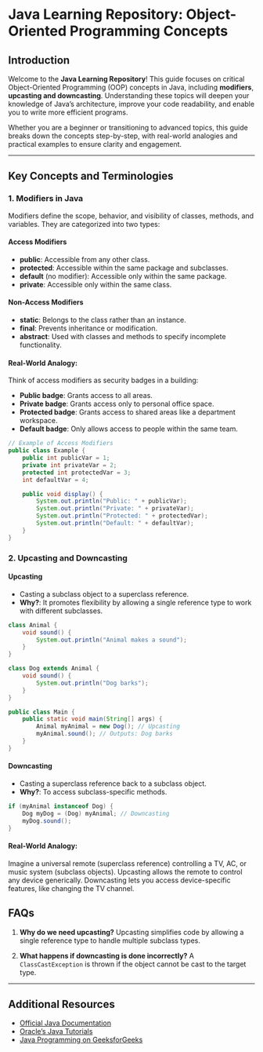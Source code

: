 # Java Learning Repository: Object-Oriented Programming Concepts

## Introduction
Welcome to the **Java Learning Repository**! This guide focuses on critical Object-Oriented Programming (OOP) concepts in Java, including **modifiers**, **upcasting and downcasting**. Understanding these topics will deepen your knowledge of Java’s architecture, improve your code readability, and enable you to write more efficient programs.

Whether you are a beginner or transitioning to advanced topics, this guide breaks down the concepts step-by-step, with real-world analogies and practical examples to ensure clarity and engagement.

---

## Key Concepts and Terminologies

### 1. **Modifiers in Java**
Modifiers define the scope, behavior, and visibility of classes, methods, and variables. They are categorized into two types:

#### Access Modifiers
- **public**: Accessible from any other class.
- **protected**: Accessible within the same package and subclasses.
- **default** (no modifier): Accessible only within the same package.
- **private**: Accessible only within the same class.

#### Non-Access Modifiers
- **static**: Belongs to the class rather than an instance.
- **final**: Prevents inheritance or modification.
- **abstract**: Used with classes and methods to specify incomplete functionality.

#### Real-World Analogy:
Think of access modifiers as security badges in a building:
- **Public badge**: Grants access to all areas.
- **Private badge**: Grants access only to personal office space.
- **Protected badge**: Grants access to shared areas like a department workspace.
- **Default badge**: Only allows access to people within the same team.

```java
// Example of Access Modifiers
public class Example {
    public int publicVar = 1;
    private int privateVar = 2;
    protected int protectedVar = 3;
    int defaultVar = 4;

    public void display() {
        System.out.println("Public: " + publicVar);
        System.out.println("Private: " + privateVar);
        System.out.println("Protected: " + protectedVar);
        System.out.println("Default: " + defaultVar);
    }
}
```

### 2. **Upcasting and Downcasting**

#### Upcasting
- Casting a subclass object to a superclass reference.
- **Why?**: It promotes flexibility by allowing a single reference type to work with different subclasses.

```java
class Animal {
    void sound() {
        System.out.println("Animal makes a sound");
    }
}

class Dog extends Animal {
    void sound() {
        System.out.println("Dog barks");
    }
}

public class Main {
    public static void main(String[] args) {
        Animal myAnimal = new Dog(); // Upcasting
        myAnimal.sound(); // Outputs: Dog barks
    }
}
```

#### Downcasting
- Casting a superclass reference back to a subclass object.
- **Why?**: To access subclass-specific methods.

```java
if (myAnimal instanceof Dog) {
    Dog myDog = (Dog) myAnimal; // Downcasting
    myDog.sound();
}
```

#### Real-World Analogy:
Imagine a universal remote (superclass reference) controlling a TV, AC, or music system (subclass objects). Upcasting allows the remote to control any device generically. Downcasting lets you access device-specific features, like changing the TV channel.



## FAQs
1. **Why do we need upcasting?**
   Upcasting simplifies code by allowing a single reference type to handle multiple subclass types.

2. **What happens if downcasting is done incorrectly?**
   A `ClassCastException` is thrown if the object cannot be cast to the target type.


---



## Additional Resources
- [Official Java Documentation](https://docs.oracle.com/javase/8/docs/api/)
- [Oracle’s Java Tutorials](https://docs.oracle.com/javase/tutorial/)
- [Java Programming on GeeksforGeeks](https://www.geeksforgeeks.org/java)

